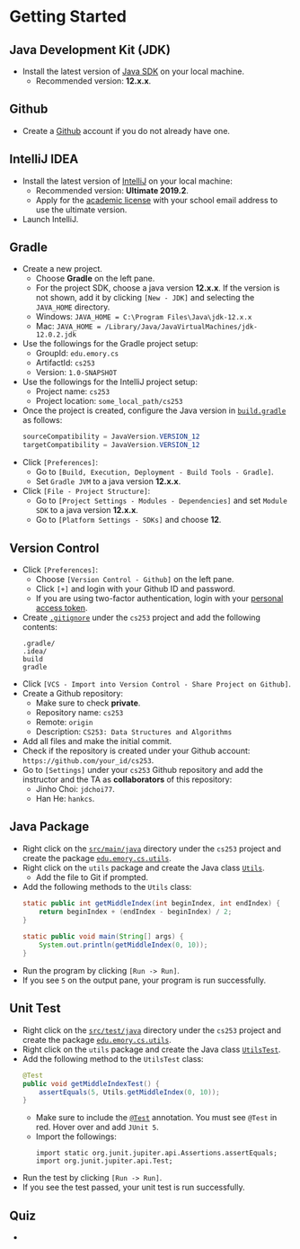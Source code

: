 # Getting Started


## Java Development Kit (JDK)

* Install the latest version of [Java SDK](http://www.oracle.com/technetwork/java/javase/downloads/) on your local machine.
  * Recommended version: **12.x.x**.


## Github

* Create a [Github](https://github.com) account if you do not already have one.


## IntelliJ IDEA

* Install the latest version of [IntelliJ](https://www.jetbrains.com/idea/download) on your local machine:
  * Recommended version: **Ultimate 2019.2**.
  * Apply for the [academic license](https://www.jetbrains.com/shop/eform/students) with your school email address to use the ultimate version.
* Launch IntelliJ.


## Gradle

* Create a new project.
  * Choose **Gradle** on the left pane.
  * For the project SDK, choose a java version **12.x.x**. If the version is not shown, add it by clicking `[New - JDK]` and selecting the `JAVA_HOME` directory.
  * Windows: `JAVA_HOME = C:\Program Files\Java\jdk-12.x.x`
  * Mac: `JAVA_HOME = /Library/Java/JavaVirtualMachines/jdk-12.0.2.jdk`
* Use the followings for the Gradle project setup:
  * GroupId: `edu.emory.cs`
  * ArtifactId: `cs253`
  * Version: `1.0-SNAPSHOT`
* Use the followings for the IntelliJ project setup:
  * Project name: `cs253`
  * Project location: `some_local_path/cs253`
* Once the project is created, configure the Java version in [`build.gradle`](../build.gradle) as follows:
  ```java
  sourceCompatibility = JavaVersion.VERSION_12
  targetCompatibility = JavaVersion.VERSION_12
  ```
* Click `[Preferences]`:
  * Go to `[Build, Execution, Deployment - Build Tools - Gradle]`.
  * Set `Gradle JVM` to a java version **12.x.x**.
* Click `[File - Project Structure]`:
  * Go to `[Project Settings - Modules - Dependencies]` and set `Module SDK` to a java version **12.x.x**.
  * Go to `[Platform Settings - SDKs]` and choose **12**.


## Version Control

* Click `[Preferences]`:
  * Choose `[Version Control - Github]` on the left pane.
  * Click `[+]` and login with your Github ID and password.
  * If you are using two-factor authentication, login with your [personal access token](https://help.github.com/articles/creating-a-personal-access-token-for-the-command-line/).
* Create [`.gitignore`](../.gitignore) under the `cs253` project and add the following contents:
  ```
  .gradle/
  .idea/
  build
  gradle
  ```
* Click `[VCS - Import into Version Control - Share Project on Github]`. 
* Create a Github repository:
  * Make sure to check **private**.
  * Repository name: `cs253`
  * Remote: `origin`
  * Description: `CS253: Data Structures and Algorithms`
* Add all files and make the initial commit.
* Check if the repository is created under your Github account: `https://github.com/your_id/cs253`.
* Go to `[Settings]` under your `cs253` Github repository and add the instructor and the TA as **collaborators** of this repository:
  * Jinho Choi: `jdchoi77`.
  * Han He: `hankcs`.


## Java Package

* Right click on the [`src/main/java`](../src/main/java) directory under the `cs253` project and create the package [`edu.emory.cs.utils`](../src/main/java/edu/emory/cs/utils).
* Right click on the `utils` package and create the Java class [`Utils`](../src/main/java/edu/emory/cs/utils/Utils.java).
  * Add the file to Git if prompted.
* Add the following methods to the `Utils` class:
   ```java
   static public int getMiddleIndex(int beginIndex, int endIndex) {
       return beginIndex + (endIndex - beginIndex) / 2;
   }
   	
   static public void main(String[] args) {
       System.out.println(getMiddleIndex(0, 10));
   }
   ```
* Run the program by clicking `[Run -> Run]`.
* If you see `5` on the output pane, your program is run successfully.


## Unit Test

* Right click on the [`src/test/java`](../src/test/java) directory under the `cs253` project and create the package [`edu.emory.cs.utils`](../src/test/java/edu/emory/cs/utils).
* Right click on the `utils` package and create the Java class [`UtilsTest`](../src/test/java/edu/emory/cs/utils/UtilsTest.java).
* Add the following method to the `UtilsTest` class:
   ```java
   @Test
   public void getMiddleIndexTest() {
       assertEquals(5, Utils.getMiddleIndex(0, 10));
   }
   ```
  * Make sure to include the [`@Test`](http://junit.sourceforge.net/javadoc/org/junit/Test.html) annotation. You must see `@Test` in red. Hover over and add `JUnit 5`.
  * Import the followings:
      ```
      import static org.junit.jupiter.api.Assertions.assertEquals;
      import org.junit.jupiter.api.Test;
      ```
* Run the test by clicking `[Run -> Run]`.
* If you see the test passed, your unit test is run successfully.


## Quiz

* 


